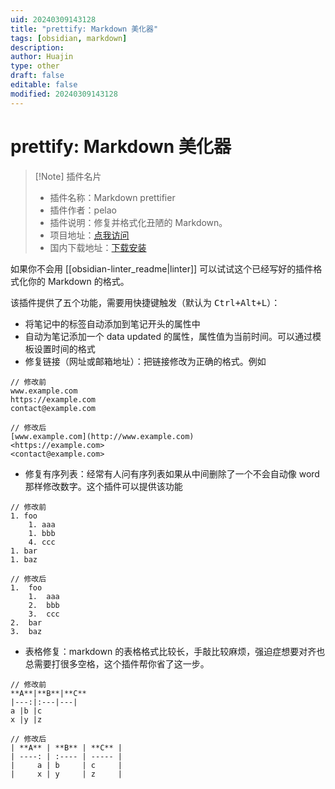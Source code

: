 ```yaml
---
uid: 20240309143128
title: "prettify: Markdown 美化器"
tags: [obsidian, markdown]
description: 
author: Huajin
type: other
draft: false
editable: false
modified: 20240309143128
---
```


# prettify: Markdown 美化器

> [!Note] 插件名片
> - 插件名称：Markdown prettifier
> - 插件作者：pelao
> - 插件说明：修复并格式化丑陋的 Markdown。
> - 项目地址：[点我访问](https://github.com/cristianvasquez/obsidian-prettify)
> - 国内下载地址：[下载安装](https://pkmer.cn/products/plugin/pluginMarket/?markdown-prettifier)

如果你不会用 [[obsidian-linter_readme|linter]] 可以试试这个已经写好的插件格式化你的 Markdown 的格式。

该插件提供了五个功能，需要用快捷键触发（默认为 <kbd>Ctrl+Alt+L</kbd>）：

- 将笔记中的标签自动添加到笔记开头的属性中
- 自动为笔记添加一个 data updated 的属性，属性值为当前时间。可以通过模板设置时间的格式
- 修复链接（网址或邮箱地址）：把链接修改为正确的格式。例如

```
// 修改前
www.example.com
https://example.com
contact@example.com

// 修改后
[www.example.com](http://www.example.com)
<https://example.com>
<contact@example.com>
```

- 修复有序列表：经常有人问有序列表如果从中间删除了一个不会自动像 word 那样修改数字。这个插件可以提供该功能

```
// 修改前
1. foo
    1. aaa
    1. bbb
    4. ccc
1. bar
1. baz

// 修改后
1.  foo
    1.  aaa
    2.  bbb
    3.  ccc
2.  bar
3.  baz
```

- 表格修复：markdown 的表格格式比较长，手敲比较麻烦，强迫症想要对齐也总需要打很多空格，这个插件帮你省了这一步。

```
// 修改前
**A**|**B**|**C**
|---:|:---|---|
a |b |c
x |y |z

// 修改后
| **A** | **B** | **C** |
| ----: | :---- | ----- |
|     a | b     | c     |
|     x | y     | z     |
```
